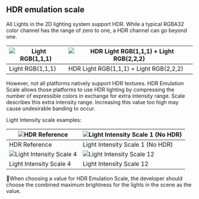 ## HDR emulation scale

All Lights in the 2D lighting system support HDR. While a typical RGBA32 color channel has the range of zero to one, a HDR channel can go beyond one. 

| ![Light RGB(1,1,1)](images\image_32.png) | ![HDR Light RGB(1,1,1) + Light RGB(2,2,2)](images\image_33.png) |
| ---------------------------------------- | ------------------------------------------------------------ |
| Light RGB(1,1,1)                         | HDR Light RGB(1,1,1) + Light RGB(2,2,2)                      |

However, not all platforms natively support HDR textures. HDR Emulation Scale allows those platforms to use HDR lighting by compressing the number of expressible colors in exchange for extra intensity range. Scale describes this extra intensity range. Increasing this value too high may cause undesirable banding to occur.

Light Intensity scale examples:

| ![HDR Reference](images\image_34.png)           | ![Light Intensity Scale 1 (No HDR)](images\image_35.png) |
| ----------------------------------------------- | -------------------------------------------------------- |
| HDR Reference                                   | Light Intensity Scale 1 (No HDR)                         |
| ![Light Intensity Scale 4](images\image_36.png) | ![Light Intensity Scale 12](images\image_37.png)         |
| Light Intensity Scale 4                         | Light Intensity Scale 12                                 |

When choosing a value for HDR Emulation Scale, the developer should choose the combined maximum brightness for the lights in the scene as the value.

